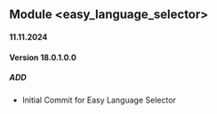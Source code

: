 ## Module <easy_language_selector>

#### 11.11.2024
#### Version 18.0.1.0.0
##### ADD

- Initial Commit for Easy Language Selector
